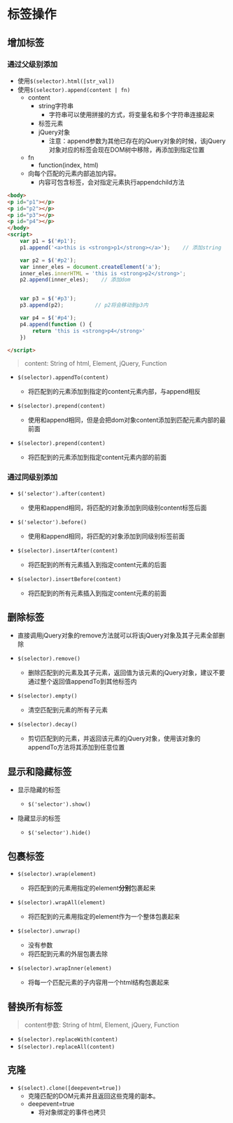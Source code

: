 # 标签操作


## 增加标签

### 通过父级别添加
- 使用`$(selector).html([str_val])`
- 使用`$(selector).append(content | fn)`
	- content
		- string字符串
			- 字符串可以使用拼接的方式，将变量名和多个字符串连接起来
		- 标签元素
		- jQuery对象
			- 注意：append参数为其他已存在的jQuery对象的时候，该jQuery对象对应的标签会现在DOM树中移除，再添加到指定位置
	- fn
		-  function(index, html)
	- 向每个匹配的元素内部追加内容。
		- 内容可包含标签，会对指定元素执行appendchild方法

```html
<body>
<p id="p1"></p>
<p id="p2"></p>
<p id="p3"></p>
<p id="p4"></p>
</body>
<script>
    var p1 = $('#p1');
    p1.append('<a>this is <strong>p1</strong></a>');    // 添加string

    var p2 = $('#p2');
    var inner_eles = document.createElement('a');
    inner_eles.innerHTML = 'this is <strong>p2</strong>';
    p2.append(inner_eles);    // 添加dom


    var p3 = $('#p3');
    p3.append(p2);          // p2将会移动到p3内

    var p4 = $('#p4');
    p4.append(function () {
        return 'this is <strong>p4</strong>'
    })

</script>
```


> content: String of html, Element, jQuery, Function

- `$(selector).appendTo(content)`
	- 将匹配到的元素添加到指定的content元素内部，与append相反


- `$(selector).prepend(content)`
	- 使用和append相同，但是会把dom对象content添加到匹配元素内部的最前面

- `$(selector).prepend(content)`
	- 将匹配到的元素添加到指定content元素内部的前面



### 通过同级别添加
- `$('selector').after(content)`
	- 使用和append相同，将匹配的对象添加到同级别content标签后面
- `$('selector').before()`
	- 使用和append相同，将匹配的对象添加到同级别标签前面

- `$(selector).insertAfter(content)`
	- 将匹配到的所有元素插入到指定content元素的后面

- `$(selector).insertBefore(content)`
	- 将匹配到的所有元素插入到指定content元素的前面

## 删除标签
- 直接调用jQuery对象的remove方法就可以将该jQuery对象及其子元素全部删除
- `$(selector).remove()`
	- 删除匹配到的元素及其子元素，返回值为该元素的jQuery对象，建议不要通过整个返回值appendTo到其他标签内

- `$(selector).empty()`
	- 清空匹配到元素的所有子元素
	
- `$(selector).decay()`
	- 剪切匹配到的元素，并返回该元素的jQuery对象，使用该对象的appendTo方法将其添加到任意位置

## 显示和隐藏标签
- 显示隐藏的标签
	- `$('selector').show()`
	
- 隐藏显示的标签
	- `$('selector').hide()` 


## 包裹标签
- `$(selector).wrap(element)`
	- 将匹配到的元素用指定的element**分别**包裹起来
	
- `$(selector).wrapAll(element)`
	- 将匹配到的元素用指定的element作为一个整体包裹起来

- `$(selector).unwrap()`
	- 没有参数
	- 将匹配到元素的外层包裹去除

- `$(selector).wrapInner(element)`
	- 将每一个匹配元素的子内容用一个html结构包裹起来

## 替换所有标签
> content参数: String of html, Element, jQuery, Function

- `$(selector).replaceWith(content)`
- `$(selector).replaceAll(content)`

## 克隆
- `$(select).clone([deepevent=true])`
	- 克隆匹配的DOM元素并且返回这些克隆的副本。
	- deepevent=true
		- 将对象绑定的事件也拷贝